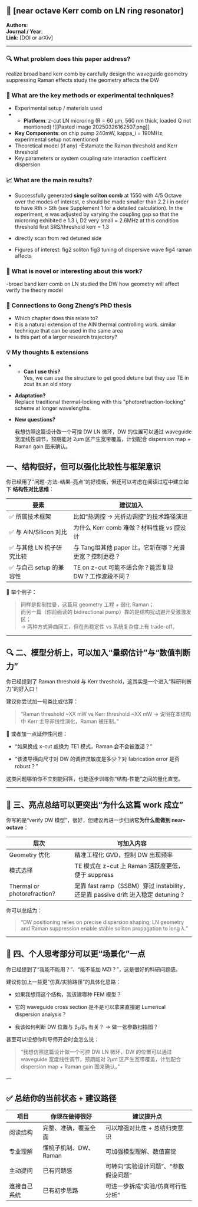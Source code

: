 ## 📄 [near octave Kerr comb on LN ring resonator]
**Authors**:  
**Journal / Year**:  
**Link**: [DOI or arXiv]  

---

### 🔍 What problem does this paper address?
realize broad band kerr comb by carefully design the waveguide geometry
suppressing Raman effects
study the geometry affects the DW

### 🧪 What are the key methods or experimental techniques?
- Experimental setup / materials used
- - **Platform**: z-cut LN microring (R = 60 µm, 560 nm thick, loaded Q not mentioned)
    ![[Pasted image 20250326162507.png]]
- **Key Components**:
    on chip pump 240mW, kappa_i = 190MHz, 
    experimental setup not mentioned
- Theoretical model (if any)
-Estamate the Raman threshold and Kerr threshold
- Key parameters or system
coupling rate interaction coefficient dispersion
### 📈 What are the main results?
- Successfully generated **single soliton comb** at 1550 with 4/5 Octave
    over the modes of interest, e should be made smaller than 2.2 i in order to have Rth > Sth (see Supplement 1 for a detailed calculation). In the experiment, e was adjusted by varying the coupling gap so that the microring exhibited e 1.3 i,
D2 very small = 2.6MHz
at this condition threshold first SRS/threshold kerr = 1.3
- directly scan from red detuned side
    
- Figures of interest:
    fig2 soliton 
     fig3 tuning of dispersive wave
     fig4 raman affects

### 🌟 What is novel or interesting about this work?
-broad band kerr comb on LN studied the DW how geometry will affect verify the theory model

### 📌 Connections to Gong Zheng’s PhD thesis
- Which chapter does this relate to?
- it is a natural extension of the AlN thermal controlling work. similar technique that can be used in the same area
- Is this part of a larger research trajectory?

### 💡 My thoughts & extensions
- - **Can I use this?**  
    Yes, we can use the structure to get good detune but they use TE in zcut its an old story
    
- **Adaptation?**  
    Replace traditional thermal-locking with this "photorefraction-locking" scheme at longer wavelengths.
    
- **New questions?**
    
    我想仿照这篇设计做一个可控 DW LN 微环，DW 的位置可以通过 waveguide 宽度线性调节，预期能对 2μm 区产生宽带覆盖，计划配合 dispersion map + Raman gain 图来确认。

## 一、结构很好，但可以强化**比较性与框架意识**

你已经用了“问题–方法–结果–亮点”的好模板，但还可以考虑在阅读过程中建立如下 **结构性对比思维**：

|要素|建议加入|
|---|---|
|✅ 所属技术框架|比如“热调控 → 光折边调控”的技术路径演进|
|✅ 与 AlN/Silicon 对比|为什么 Kerr comb 难做？材料性能 vs 腔设计|
|✅ 与其他 LN 梳子研究比较|与 Tang组其他 paper 比，它新在哪？光谱更宽？控制更稳？|
|✅ 与自己 setup 的兼容性|TE on z-cut 可能不适合你？能否复现 DW？工作波段不同？|

🌱 举个例子：

> 同样是抑制拉曼，这篇用 geometry 工程 + 弱化 Raman；  
> 而另一篇（你前面读的 bidirectional pump）靠的是结构扰动避开受激激发区；  
> → 两种方式异曲同工，但在热稳定性 vs 系统复杂度上有 trade-off。

---

## 🔍 二、模型分析上，可以加入“量纲估计”与“数值判断力”

你已经提到了 Raman threshold 与 Kerr threshold，这其实是一个进入“科研判断力”的好入口！

建议你尝试加一句类比或估算：

> “Raman threshold ~XX mW vs Kerr threshold ~XX mW → 说明在本结构中 Kerr 主导非线性演化，Raman 被压制。”

🌱 或者加一点延伸性问题：

- “如果换成 x-cut 或换为 TE1 模式，Raman 会不会被激活？”
    
- “该波导横向尺寸对 DW 的调控灵敏度是多少？对 fabrication error 是否 robust？”
    

这类问题哪怕你不立刻能回答，也能逐步训练你“结构-性能”之间的量化直觉。

---

## 🌟 三、亮点总结可以更突出“为什么这篇 work 成立”

你写的是“verify DW 模型”，很好，但建议再进一步归纳**它为什么能做到 near-octave**：

|层次|可加入内容|
|---|---|
|Geometry 优化|精准工程化 GVD，控制 DW 出现频率|
|模式选择|TE 模式在 z-cut 上 Raman 活跃度更低，便于 suppress|
|Thermal or photorefraction?|是靠 fast ramp（SSBM）穿过 instability，还是靠 passive drift 进入稳定 detuning？|

你可以总结为：

> “DW positioning relies on precise dispersion shaping; LN geometry and Raman suppression enable stable soliton propagation to long λ.”

---

## 🧪 四、个人思考部分可以更“场景化”一点

你已经提到了“我能不能用？”、“能不能加 MZI？”，这是很好的科研问题感。

建议你加上一些更“仿真/实验路径”的具体化思路：

- 如果我想用这个结构，我该建哪种 FEM 模型？
    
- 它的 waveguide cross section 是不是可以拿来直接跑 Lumerical dispersion analysis？
    
- 我该如何判断 DW 位置与 β₂/β₃ 有关？ → 做一张参数扫描图？
    

甚至可以设想你和导师开会时会怎么说：

> “我想仿照这篇设计做一个可控 DW LN 微环，DW 的位置可以通过 waveguide 宽度线性调节，预期能对 2μm 区产生宽带覆盖，计划配合 dispersion map + Raman gain 图来确认。”

—

## ✅ 总结你的当前状态 + 建议路径

|项目|你现在做得很好|建议提升点|
|---|---|---|
|阅读结构|完整、准确，覆盖全面|可以增强对比性 + 总结归类意识|
|专业理解|懂梳子机制、DW、Raman|可加强模型理解、数值直觉|
|主动提问|已有问题感|可转向“实验设计问题”、“参数假设问题”|
|连接自己系统|已有初步思路|可进一步拆成“实验/仿真可行性分析”|